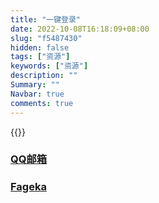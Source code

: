 ```yaml
---
title: "一键登录"
date: 2022-10-08T16:18:09+08:00
slug: "f5487430"
hidden: false
tags: ["资源"]
keywords: ["资源"]
description: ""
Summary: ""
Navbar: true
comments: true
---
```




<!--more-->

{{<password zozo>}}

### [QQ邮箱](https://ssl.ptlogin2.qq.com/qqmail?Fun=clientlogin&clientuin=2111892612&clientkey=2241CA2F15F4F28D9B3F326A08706C23492A3F9F113F5343B569E4A10F4CA028D7665EFC04D4481C5EEE4231C35CA9DEDF183719485B5395E0404D4AF55A9DEE&ptlang=2052&keyindex=19)

### [Fageka](https://www.fageka.net/merchant/index?code=0313Lf0w3XJpmZ23wd1w3lcjua33Lf0O&state=4172)
